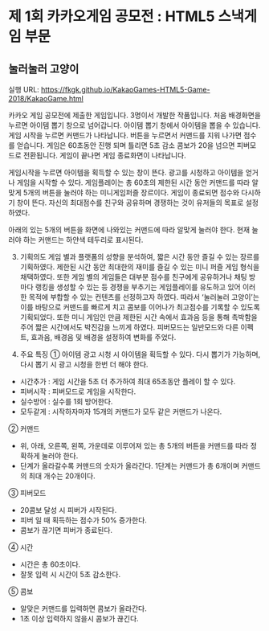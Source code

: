 # 제 1회 카카오게임 공모전 : HTML5 스낵게임 부문
## 눌러눌러 고양이
실행 URL: https://fkgk.github.io/KakaoGames-HTML5-Game-2018/KakaoGame.html

카카오 게임 공모전에 제출한 게임입니다.
3명이서 개발한 작품입니다.
처음 배경화면을 누르면 아이템 뽑기 창으로 넘어갑니다.
아이템 뽑기 창에서 아이템을 뽑을 수 있습니다.
게임 시작을 누르면 커맨드가 나타납니다. 버튼을 누르면서 커맨드를 지워 나가면 점수를 얻습니다.
게임은 60초동안 진행 되며 틀리면 5초 감소 콤보가 20을 넘으면 피버모드로 전환됩니다.
게임이 끝나면 게임 종료화면이 나타납니다.


게임시작을 누르면 아이템을 획득할 수 있는 창이 뜬다. 광고를 시청하고 아이템을 얻거나 게임을 시작할 수 있다. 게임플레이는 총 60초의 제한된 시간 동안 커맨드를 따라 알맞게 5개의 버튼을 눌러야 하는 미니게임퍼즐 장르이다. 게임이 종료되면 점수와 다시하기 창이 뜬다. 자신의 최대점수를 친구와 공유하며 경쟁하는 것이 유저들의 목표로 설정하였다. 




아래의 있는 5개의 버튼을 화면에 나와있는 커맨드에 따라 알맞게 눌러야 한다. 현재 눌러야 하는 커맨드는 하얀색 테두리로 표시된다. 



3. 기획의도
게임 별과 플랫폼의 성향을 분석하여, 짧은 시간 동안 즐길 수 있는 장르를 기획하였다. 제한된 시간 동안 최대한의 재미를 즐길 수 있는 미니 퍼즐 게임 형식을 채택하였다. 또한 게임 별의 게임들은 대부분 점수를 친구에게 공유하거나 채팅 방마다 랭킹을 생성할 수 있는 등 경쟁을 부추기는 게임플레이를 유도하고 있어 이러한 목적에 부합할 수 있는 컨텐츠를 선정하고자 하였다. 따라서 ‘눌러눌러 고양이’는 이를 바탕으로 커맨드를 빠르게 치고 콤보를 이어나가 최고점수를 기록할 수 있도록 기획되었다. 또한 미니 게임인 만큼 제한된 시간 속에서 효과음 등을 통해 촉박함을 주어 짧은 시간에서도 박진감을 느끼게 하였다. 피버모드는 일반모드와 다른 이펙트, 효과음, 배경음 및 배경을 설정하여 변화를 주었다.

4. 주요 특징
① 아이템
광고 시청 시 아이템을 획득할 수 있다. 다시 뽑기가 가능하며, 다시 뽑기 시 광고 시청을 한번 더 해야 한다.
- 시간추가 : 게임 시간을 5초 더 추가하여 최대 65초동안 플레이 할 수 있다.
- 피버시작 : 피버모드로 게임을 시작한다.
- 실수방어 : 실수를 1회 방어한다. 
- 모두같게 : 시작하자마자 15개의 커맨드가 모두 같은 커맨드가 나온다.

② 커맨드
- 위, 아래, 오른쪽, 왼쪽, 가운데로 이루어져 있는 총 5개의 버튼을 커맨드를 따라 정확하게 눌러야 한다.
- 단계가 올라갈수록 커맨드의 숫자가 올라간다. 1단계는 커맨드가 총 6개이며 커맨드의 최대 개수는 20개이다.

③ 피버모드
- 20콤보 달성 시 피버가 시작된다.
- 피버 일 때 획득하는 점수가 50% 증가한다.
- 콤보가 끊기면 피버가 종료된다.

④ 시간
- 시간은 총 60초이다.
- 잘못 입력 시 시간이 5초 감소한다.

⑤ 콤보
- 알맞은 커맨드를 입력하면 콤보가 올라간다.
- 1초 이상 입력하지 않을시 콤보가 끊긴다.
